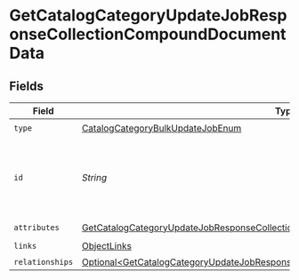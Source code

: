 # GetCatalogCategoryUpdateJobResponseCollectionCompoundDocumentData


## Fields

| Field                                                                                                                                                                                          | Type                                                                                                                                                                                           | Required                                                                                                                                                                                       | Description                                                                                                                                                                                    |
| ---------------------------------------------------------------------------------------------------------------------------------------------------------------------------------------------- | ---------------------------------------------------------------------------------------------------------------------------------------------------------------------------------------------- | ---------------------------------------------------------------------------------------------------------------------------------------------------------------------------------------------- | ---------------------------------------------------------------------------------------------------------------------------------------------------------------------------------------------- |
| `type`                                                                                                                                                                                         | [CatalogCategoryBulkUpdateJobEnum](../../models/components/CatalogCategoryBulkUpdateJobEnum.md)                                                                                                | :heavy_check_mark:                                                                                                                                                                             | N/A                                                                                                                                                                                            |
| `id`                                                                                                                                                                                           | *String*                                                                                                                                                                                       | :heavy_check_mark:                                                                                                                                                                             | Unique identifier for retrieving the job. Generated by Klaviyo.                                                                                                                                |
| `attributes`                                                                                                                                                                                   | [GetCatalogCategoryUpdateJobResponseCollectionCompoundDocumentAttributes](../../models/components/GetCatalogCategoryUpdateJobResponseCollectionCompoundDocumentAttributes.md)                  | :heavy_check_mark:                                                                                                                                                                             | N/A                                                                                                                                                                                            |
| `links`                                                                                                                                                                                        | [ObjectLinks](../../models/components/ObjectLinks.md)                                                                                                                                          | :heavy_check_mark:                                                                                                                                                                             | N/A                                                                                                                                                                                            |
| `relationships`                                                                                                                                                                                | [Optional\<GetCatalogCategoryUpdateJobResponseCollectionCompoundDocumentRelationships>](../../models/components/GetCatalogCategoryUpdateJobResponseCollectionCompoundDocumentRelationships.md) | :heavy_minus_sign:                                                                                                                                                                             | N/A                                                                                                                                                                                            |